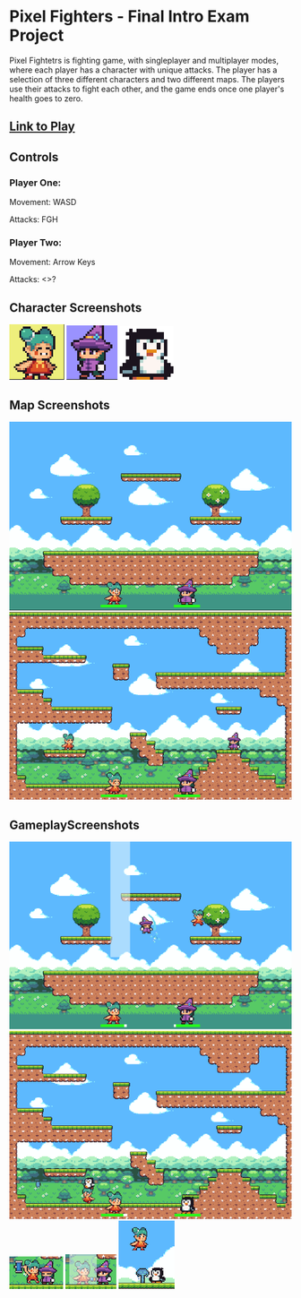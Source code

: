 <h1>Pixel Fighters - Final Intro Exam Project</h1>
<p>Pixel Fightetrs is fighting game, with singleplayer and multiplayer modes, where each player has a character with unique attacks. The player has a selection of three different characters and two different maps. The players use their attacks to fight each other, and the game ends once one player's health goes to zero.</p>
<h2><a href="https://editor.p5js.org/738991/full/p36fUUunD">Link to Play</a></h2>
<h2>Controls</h2>
<h3>Player One:</h3>
<p>Movement: WASD</p>
<p>Attacks: FGH</p>
<h3>Player Two:</h3>
<p>Movement: Arrow Keys</p>
<p>Attacks: <>?</p>
<h2>Character Screenshots</h2>
<img src="screenshots/hammerscreenshot.PNG">
<img src="screenshots/wizardscreenshot.PNG">
<img src="screenshots/penguinscreenshot.PNG">
<h2>Map Screenshots</h2>
<img src="screenshots/map1screenshot.PNG">
<img src="screenshots/map2screenshot.PNG">
<h2>GameplayScreenshots</h2>
<img src="screenshots/gameplay4.PNG">
<img src="screenshots/gameplay5.PNG">
<img src="screenshots/gameplay1.PNG">
<img src="screenshots/gameplay2.PNG">
<img src="screenshots/gameplay3.PNG">
